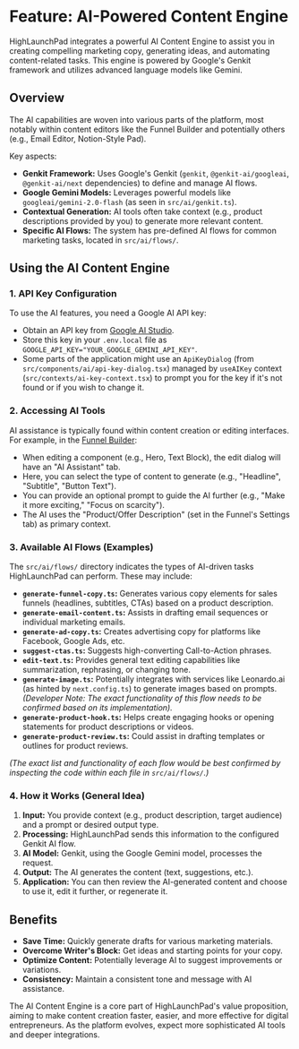 # Feature: AI-Powered Content Engine

HighLaunchPad integrates a powerful AI Content Engine to assist you in creating compelling marketing copy, generating ideas, and automating content-related tasks. This engine is powered by Google's Genkit framework and utilizes advanced language models like Gemini.

## Overview

The AI capabilities are woven into various parts of the platform, most notably within content editors like the Funnel Builder and potentially others (e.g., Email Editor, Notion-Style Pad).

Key aspects:

*   **Genkit Framework:** Uses Google's Genkit (`genkit`, `@genkit-ai/googleai`, `@genkit-ai/next` dependencies) to define and manage AI flows.
*   **Google Gemini Models:** Leverages powerful models like `googleai/gemini-2.0-flash` (as seen in `src/ai/genkit.ts`).
*   **Contextual Generation:** AI tools often take context (e.g., product descriptions provided by you) to generate more relevant content.
*   **Specific AI Flows:** The system has pre-defined AI flows for common marketing tasks, located in `src/ai/flows/`.

## Using the AI Content Engine

### 1. API Key Configuration

To use the AI features, you need a Google AI API key:

*   Obtain an API key from [Google AI Studio](https://aistudio.google.com/app/apikey).
*   Store this key in your `.env.local` file as `GOOGLE_API_KEY="YOUR_GOOGLE_GEMINI_API_KEY"`.
*   Some parts of the application might use an `ApiKeyDialog` (from `src/components/ai/api-key-dialog.tsx`) managed by `useAIKey` context (`src/contexts/ai-key-context.tsx`) to prompt you for the key if it's not found or if you wish to change it.

### 2. Accessing AI Tools

AI assistance is typically found within content creation or editing interfaces. For example, in the [Funnel Builder](Core-Features-Drag-and-Drop-Funnel-Builder.md):

*   When editing a component (e.g., Hero, Text Block), the edit dialog will have an "AI Assistant" tab.
*   Here, you can select the type of content to generate (e.g., "Headline", "Subtitle", "Button Text").
*   You can provide an optional prompt to guide the AI further (e.g., "Make it more exciting," "Focus on scarcity").
*   The AI uses the "Product/Offer Description" (set in the Funnel's Settings tab) as primary context.

### 3. Available AI Flows (Examples)

The `src/ai/flows/` directory indicates the types of AI-driven tasks HighLaunchPad can perform. These may include:

*   **`generate-funnel-copy.ts`:** Generates various copy elements for sales funnels (headlines, subtitles, CTAs) based on a product description.
*   **`generate-email-content.ts`:** Assists in drafting email sequences or individual marketing emails.
*   **`generate-ad-copy.ts`:** Creates advertising copy for platforms like Facebook, Google Ads, etc.
*   **`suggest-ctas.ts`:** Suggests high-converting Call-to-Action phrases.
*   **`edit-text.ts`:** Provides general text editing capabilities like summarization, rephrasing, or changing tone.
*   **`generate-image.ts`:** Potentially integrates with services like Leonardo.ai (as hinted by `next.config.ts`) to generate images based on prompts. *(Developer Note: The exact functionality of this flow needs to be confirmed based on its implementation).*
*   **`generate-product-hook.ts`:** Helps create engaging hooks or opening statements for product descriptions or videos.
*   **`generate-product-review.ts`:** Could assist in drafting templates or outlines for product reviews.

*(The exact list and functionality of each flow would be best confirmed by inspecting the code within each file in `src/ai/flows/`.)*

### 4. How it Works (General Idea)

1.  **Input:** You provide context (e.g., product description, target audience) and a prompt or desired output type.
2.  **Processing:** HighLaunchPad sends this information to the configured Genkit AI flow.
3.  **AI Model:** Genkit, using the Google Gemini model, processes the request.
4.  **Output:** The AI generates the content (text, suggestions, etc.).
5.  **Application:** You can then review the AI-generated content and choose to use it, edit it further, or regenerate it.

## Benefits

*   **Save Time:** Quickly generate drafts for various marketing materials.
*   **Overcome Writer's Block:** Get ideas and starting points for your copy.
*   **Optimize Content:** Potentially leverage AI to suggest improvements or variations.
*   **Consistency:** Maintain a consistent tone and message with AI assistance.

The AI Content Engine is a core part of HighLaunchPad's value proposition, aiming to make content creation faster, easier, and more effective for digital entrepreneurs. As the platform evolves, expect more sophisticated AI tools and deeper integrations.
